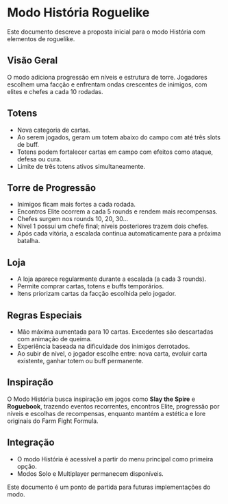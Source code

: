 # Modo História Roguelike

Este documento descreve a proposta inicial para o modo História com elementos de roguelike.

## Visão Geral

O modo adiciona progressão em níveis e estrutura de torre. Jogadores escolhem uma facção e enfrentam ondas crescentes de inimigos, com elites e chefes a cada 10 rodadas.

## Totens
- Nova categoria de cartas.
- Ao serem jogados, geram um totem abaixo do campo com até três slots de buff.
- Totens podem fortalecer cartas em campo com efeitos como ataque, defesa ou cura.
- Limite de três totens ativos simultaneamente.

## Torre de Progressão
- Inimigos ficam mais fortes a cada rodada.
- Encontros Elite ocorrem a cada 5 rounds e rendem mais recompensas.
- Chefes surgem nos rounds 10, 20, 30...
- Nível 1 possui um chefe final; níveis posteriores trazem dois chefes.
- Após cada vitória, a escalada continua automaticamente para a próxima batalha.

## Loja
- A loja aparece regularmente durante a escalada (a cada 3 rounds).
- Permite comprar cartas, totens e buffs temporários.
- Itens priorizam cartas da facção escolhida pelo jogador.

## Regras Especiais
- Mão máxima aumentada para 10 cartas. Excedentes são descartadas com animação de queima.
- Experiência baseada na dificuldade dos inimigos derrotados.
- Ao subir de nível, o jogador escolhe entre: nova carta, evoluir carta existente, ganhar totem ou buff permanente.

## Inspiração
O Modo História busca inspiração em jogos como **Slay the Spire** e **Roguebook**, trazendo eventos recorrentes, encontros Elite, progressão por níveis e escolhas de recompensas, enquanto mantém a estética e lore originais do Farm Fight Formula.

## Integração
- O modo História é acessível a partir do menu principal como primeira opção.
- Modos Solo e Multiplayer permanecem disponíveis.

Este documento é um ponto de partida para futuras implementações do modo.
